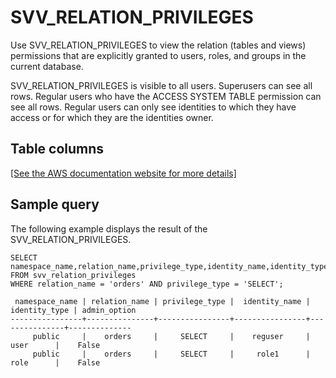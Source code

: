 # SVV\_RELATION\_PRIVILEGES<a name="r_SVV_RELATION_PRIVILEGES"></a>

Use SVV\_RELATION\_PRIVILEGES to view the relation \(tables and views\) permissions that are explicitly granted to users, roles, and groups in the current database\.

SVV\_RELATION\_PRIVILEGES is visible to all users\. Superusers can see all rows\. Regular users who have the ACCESS SYSTEM TABLE permission can see all rows\. Regular users can only see identities to which they have access or for which they are the identities owner\.

## Table columns<a name="r_SVV_RELATION_PRIVILEGES-table-columns"></a>

[\[See the AWS documentation website for more details\]](http://docs.aws.amazon.com/redshift/latest/dg/r_SVV_RELATION_PRIVILEGES.html)

## Sample query<a name="r_SVV_RELATION_PRIVILEGES-sample-query"></a>

The following example displays the result of the SVV\_RELATION\_PRIVILEGES\.

```
SELECT namespace_name,relation_name,privilege_type,identity_name,identity_type,admin_option FROM svv_relation_privileges
WHERE relation_name = 'orders' AND privilege_type = 'SELECT';

 namespace_name | relation_name | privilege_type |  identity_name | identity_type | admin_option
----------------+---------------+----------------+----------------+---------------+--------------
     public     |    orders     |     SELECT     |    reguser     |     user      |    False
     public     |    orders     |     SELECT     |     role1      |     role      |    False
```